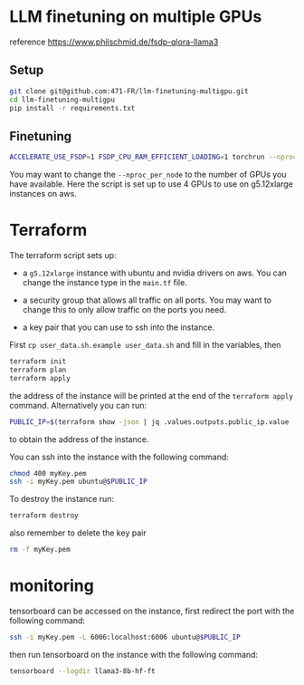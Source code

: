 # LLM finetuning on multiple GPUs

reference https://www.philschmid.de/fsdp-qlora-llama3

## Setup

```bash
git clone git@github.com:471-FR/llm-finetuning-multigpu.git
cd llm-finetuning-multigpu
pip install -r requirements.txt
```

## Finetuning

```bash
ACCELERATE_USE_FSDP=1 FSDP_CPU_RAM_EFFICIENT_LOADING=1 torchrun --nproc_per_node=4 ./run_fsdp_qlora.py --config ./llama_3_8B_fsdp_qlora.yaml
```

You may want to change the `--nproc_per_node` to the number of GPUs you have available. Here the script is set up to use 4 GPUs to use on g5.12xlarge instances on aws.


# Terraform

The terraform script sets up:

- a `g5.12xlarge` instance with ubuntu and nvidia drivers on aws. You can change the instance type in the `main.tf` file. 

- a security group that allows all traffic on all ports. You may want to change this to only allow traffic on the ports you need.

- a key pair that you can use to ssh into the instance.

First `cp user_data.sh.example user_data.sh` and fill in the variables, then


```bash
terraform init
terraform plan
terraform apply
```
the address of the instance will be printed at the end of the `terraform apply` command. Alternatively you can run:

```bash
PUBLIC_IP=$(terraform show -json | jq .values.outputs.public_ip.value | tr -d '"')
```
to obtain the address of the instance.

You can ssh into the instance with the following command:

```bash
chmod 400 myKey.pem
ssh -i myKey.pem ubuntu@$PUBLIC_IP
```

To destroy the instance run:

```bash
terraform destroy
```

also remember to delete the key pair 
    
```bash 
rm -f myKey.pem
```

# monitoring
tensorboard can be accessed on the instance, first redirect the port with the following command:
```bash
ssh -i myKey.pem -L 6006:localhost:6006 ubuntu@$PUBLIC_IP
```
then run tensorboard on the instance with the following command:
```bash
tensorboard --logdir llama3-8b-hf-ft 
```